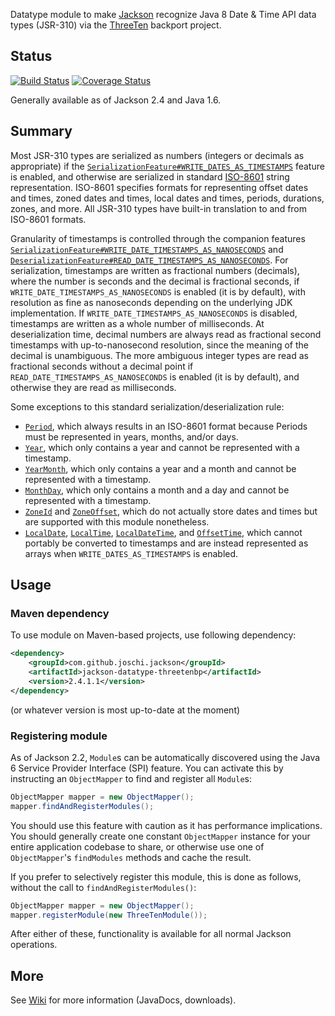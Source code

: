 Datatype module to make [Jackson](http://wiki.fasterxml.com/JacksonHome) recognize Java 8 Date & Time API data types (JSR-310) via the
[ThreeTen](https://github.com/ThreeTen/threetenbp) backport project.

## Status

[![Build Status](https://travis-ci.org/joschi/jackson-datatype-threetenbp.svg?branch=master)](https://travis-ci.org/joschi/jackson-datatype-threetenbp)
[![Coverage Status](https://img.shields.io/coveralls/joschi/jackson-datatype-threetenbp.svg)](https://coveralls.io/r/joschi/jackson-datatype-threetenbp)

Generally available as of Jackson 2.4 and Java 1.6.


## Summary

Most JSR-310 types are serialized as numbers (integers or decimals as appropriate) if the
[`SerializationFeature#WRITE_DATES_AS_TIMESTAMPS`](http://fasterxml.github.com/jackson-databind/javadoc/2.4/com/fasterxml/jackson/databind/SerializationFeature.html#WRITE_DATES_AS_TIMESTAMPS)
feature is enabled, and otherwise are serialized in standard [ISO-8601](http://en.wikipedia.org/wiki/ISO_8601)
string representation. ISO-8601 specifies formats for representing offset dates and times, zoned dates and times,
local dates and times, periods, durations, zones, and more. All JSR-310 types have built-in translation to and from
ISO-8601 formats.

Granularity of timestamps is controlled through the companion features
[`SerializationFeature#WRITE_DATE_TIMESTAMPS_AS_NANOSECONDS`](http://fasterxml.github.com/jackson-databind/javadoc/2.4/com/fasterxml/jackson/databind/SerializationFeature.html#WRITE_DATE_TIMESTAMPS_AS_NANOSECONDS)
and
[`DeserializationFeature#READ_DATE_TIMESTAMPS_AS_NANOSECONDS`](http://fasterxml.github.com/jackson-databind/javadoc/2.4/com/fasterxml/jackson/databind/DeserializationFeature.html#READ_DATE_TIMESTAMPS_AS_NANOSECONDS).
For serialization, timestamps are written as fractional numbers (decimals), where the number is seconds and the decimal
is fractional seconds, if `WRITE_DATE_TIMESTAMPS_AS_NANOSECONDS` is enabled (it is by default), with resolution as fine
as nanoseconds depending on the underlying JDK implementation. If `WRITE_DATE_TIMESTAMPS_AS_NANOSECONDS` is disabled,
timestamps are written as a whole number of milliseconds. At deserialization time, decimal numbers are always read as
fractional second timestamps with up-to-nanosecond resolution, since the meaning of the decimal is unambiguous. The
more ambiguous integer types are read as fractional seconds without a decimal point if
`READ_DATE_TIMESTAMPS_AS_NANOSECONDS` is enabled (it is by default), and otherwise they are read as milliseconds.

Some exceptions to this standard serialization/deserialization rule:
* [`Period`](http://www.threeten.org/threetenbp/apidocs/org/threeten/bp/Period.html), which always results in an ISO-8601 format
because Periods must be represented in years, months, and/or days.
* [`Year`](http://www.threeten.org/threetenbp/apidocs/org/threeten/bp/Year.html), which only contains a year and cannot be
represented with a timestamp.
* [`YearMonth`](http://www.threeten.org/threetenbp/apidocs/org/threeten/bp/YearMonth.html), which only contains a year and a month
and cannot be represented with a timestamp.
* [`MonthDay`](http://www.threeten.org/threetenbp/apidocs/org/threeten/bp/MonthDay.html), which only contains a month and a day and
cannot be represented with a timestamp.
* [`ZoneId`](http://www.threeten.org/threetenbp/apidocs/org/threeten/bp/ZoneId.html) and
[`ZoneOffset`](http://www.threeten.org/threetenbp/apidocs/org/threeten/bp/ZoneOffset.html), which do not actually store dates and
times but are supported with this module nonetheless.
* [`LocalDate`](http://www.threeten.org/threetenbp/apidocs/org/threeten/bp/LocalDate.html),
[`LocalTime`](http://www.threeten.org/threetenbp/apidocs/org/threeten/bp/LocalTime.html),
[`LocalDateTime`](http://www.threeten.org/threetenbp/apidocs/org/threeten/bp/LocalDateTime.html), and
[`OffsetTime`](http://www.threeten.org/threetenbp/apidocs/org/threeten/bp/OffsetTime.html), which cannot portably be converted to
timestamps and are instead represented as arrays when `WRITE_DATES_AS_TIMESTAMPS` is enabled.

## Usage

### Maven dependency

To use module on Maven-based projects, use following dependency:

```xml
<dependency>
    <groupId>com.github.joschi.jackson</groupId>
    <artifactId>jackson-datatype-threetenbp</artifactId>
    <version>2.4.1.1</version>
</dependency>
```

(or whatever version is most up-to-date at the moment)

### Registering module

As of Jackson 2.2, `Module`s can be automatically discovered using the Java 6 Service Provider Interface (SPI) feature.
You can activate this by instructing an `ObjectMapper` to find and register all `Module`s:

```java
ObjectMapper mapper = new ObjectMapper();
mapper.findAndRegisterModules();
```

You should use this feature with caution as it has performance implications. You should generally create one constant
`ObjectMapper` instance for your entire application codebase to share, or otherwise use one of `ObjectMapper`'s
`findModules` methods and cache the result.

If you prefer to selectively register this module, this is done as follows, without the call to
`findAndRegisterModules()`:

```java
ObjectMapper mapper = new ObjectMapper();
mapper.registerModule(new ThreeTenModule());
```

After either of these, functionality is available for all normal Jackson operations.

## More

See [Wiki](https://github.com/joschi/jackson-datatype-threetenbp/wiki) for more information (JavaDocs, downloads).
